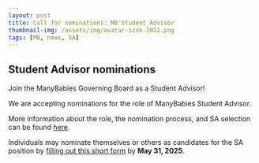 ```yaml
---
layout: post
title: Call for nominations: MB Student Advisor  
thumbnail-img: /assets/img/avatar-icon-2022.png
tags: [MB, news, SA]
---
```


## Student Advisor nominations 

Join the ManyBabies Governing Board as a Student Advisor!

We are accepting nominations for the role of ManyBabies Student Advisor.

More information about the role, the nomination process, and SA selection can be found [here]({{site.baseurl}}/newsletters/2025-studentadvisorcall).

Individuals may nominate themselves or others as candidates for the SA position by [filling out this short form](https://docs.google.com/forms/d/e/1FAIpQLSd38K4XyEKKqcWk1Olt50gFbnwlIBAUaB2dXhjxECmgXBcQBQ/viewform?usp=dialog) by **May 31, 2025**. 
